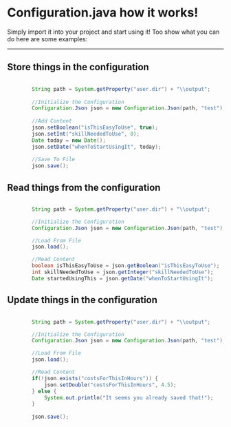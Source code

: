 # Configuration.java how it works!

Simply import it into your project and start using it!
Too show what you can do here are some examples:

___

## Store things in the configuration

```java

        String path = System.getProperty("user.dir") + "\\output";
        
        //Initialize the Configuration
        Configuration.Json json = new Configuration.Json(path, "test");
        
        //Add Content
        json.setBoolean("isThisEasyToUse", true);
        json.setInt("skillNeededToUse", 0);
        Date today = new Date();
        json.setDate("whenToStartUsingIt", today);
        
        //Save To File
        json.save();

```
## Read things from the configuration

```java

        String path = System.getProperty("user.dir") + "\\output";

        //Initialize the Configuration
        Configuration.Json json = new Configuration.Json(path, "test");

        //Load From File
        json.load();

        //Read Content
        boolean isThisEasyToUse = json.getBoolean("isThisEasyToUse");
        int skillNeededToUse = json.getInteger("skillNeededToUse");
        Date startedUsingThis = json.getDate("whenToStartUsingIt");

```

## Update things in the configuration

```java

        String path = System.getProperty("user.dir") + "\\output";

        //Initialize the Configuration
        Configuration.Json json = new Configuration.Json(path, "test");

        //Load From File
        json.load();

        //Read Content
        if(!json.exists("costsForThisInHours")) {
            json.setDouble("costsForThisInHours", 4.5);
        } else {
            System.out.println("It seems you already saved that!");
        }
        
        json.save();


```
